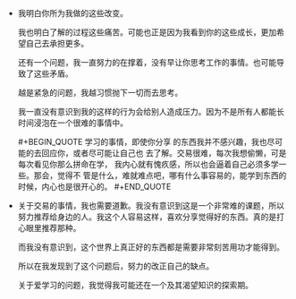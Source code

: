 - 我明白你所为我做的这些改变。
  
  我也明白了解的过程这些痛苦。可能也正是因为我看到你的这些成长，更加希望自己去承担更多。
  
  还有一个问题，我一直努力的在撑着，没有早让你思考工作的事情。也可能导致了这些矛盾。
  
  越是紧急的问题，我越习惯抛下一切而去思考。
  
  我一直没有意识到我的这样的行为会给别人造成压力。因为不是所有人都能长时间浸泡在一个很难的事情中。
  
  #+BEGIN_QUOTE
  学习的事情，即使你分享 的东西我并不感兴趣，我也尽可能的去回应你，或者尽可能让自己也 去了解。交易很难，每次我想偷懒，可是每次看见你那么拼命在学， 我内心就有愧疚感，所以也会逼着自己必须多学一些。那会，觉得不 管是什么，难就难点吧，哪有什么事容易的，能学到东西的时候，内心也是很开心的。
  #+END_QUOTE
- 关于交易的事情，我也需要道歉。我没有意识到这是一个非常难的课题，所以努力推荐给身边的人。我这个人容易这样，喜欢分享觉得好的东西。真的是打心眼里推荐那种。
  
  而我没有意识到，这个世界上真正好的东西都是需要非常刻苦用功才能得到。
  
  所以在我发现到了这个问题后，努力的改正自己的缺点。
  
  关于爱学习的问题，我觉得我可能还在一个及其渴望知识的探索期。